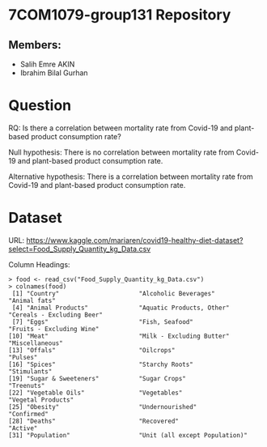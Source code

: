 # 7COM1079-group131 Repository

## Members:

* Salih Emre AKIN
* Ibrahim Bilal Gurhan

Question
========

RQ: Is there a correlation between mortality rate from Covid-19 and plant-based product consumption rate?

Null hypothesis: There is no correlation between mortality rate from Covid-19 and plant-based product consumption rate.

Alternative hypothesis: There is a correlation between mortality rate from Covid-19 and plant-based product consumption rate.

Dataset
=======

URL: https://www.kaggle.com/mariaren/covid19-healthy-diet-dataset?select=Food_Supply_Quantity_kg_Data.csv

Column Headings:

```
> food <- read_csv("Food_Supply_Quantity_kg_Data.csv")
> colnames(food)
 [1] "Country"                      "Alcoholic Beverages"          "Animal fats"                 
 [4] "Animal Products"              "Aquatic Products, Other"      "Cereals - Excluding Beer"    
 [7] "Eggs"                         "Fish, Seafood"                "Fruits - Excluding Wine"     
[10] "Meat"                         "Milk - Excluding Butter"      "Miscellaneous"               
[13] "Offals"                       "Oilcrops"                     "Pulses"                      
[16] "Spices"                       "Starchy Roots"                "Stimulants"                  
[19] "Sugar & Sweeteners"           "Sugar Crops"                  "Treenuts"                    
[22] "Vegetable Oils"               "Vegetables"                   "Vegetal Products"            
[25] "Obesity"                      "Undernourished"               "Confirmed"                   
[28] "Deaths"                       "Recovered"                    "Active"                      
[31] "Population"                   "Unit (all except Population)"
```

